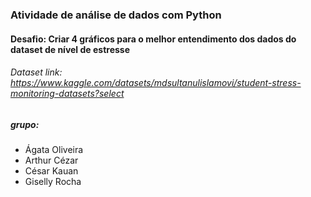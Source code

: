 ### Atividade de análise de dados com Python
#### Desafio: Criar 4 gráficos para o melhor entendimento dos dados do dataset de nível de estresse
###### Dataset link: https://www.kaggle.com/datasets/mdsultanulislamovi/student-stress-monitoring-datasets?select

##### grupo:
- Ágata Oliveira
- Arthur Cézar
- César Kauan
- Giselly Rocha
